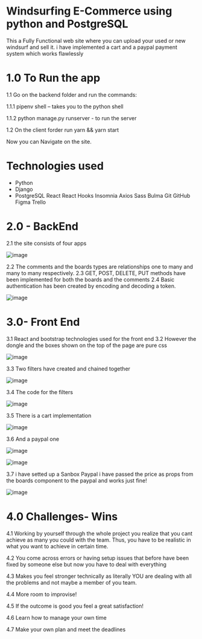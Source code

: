 # Windsurfing E-Commerce using python and PostgreSQL

This a Fully Functional web site where you can upload your used or new windsurf and sell it. i have implemented a cart and a paypal payment system which works flawlessly

# 1.0 To Run the app

1.1 Go on the backend folder and run the commands:

1.1.1  pipenv shell – takes you to the python shell

1.1.2  python manage.py runserver -  to run the server

1.2 On the client forder run yarn && yarn start
      
Now you can Navigate on the site.

# Technologies used

*  Python
*  Django
*  PostgreSQL
    React
    React Hooks
    Insomnia
    Axios
    Sass
    Bulma
    Git
    GitHub
    Figma
    Trello



# 2.0 - BackEnd
2.1 the site consists of four apps

![image](https://user-images.githubusercontent.com/43549151/127447333-d7a3c86f-17c5-4353-9f8a-b3b5be2d9283.png)



2.2 The comments and the boards types are relationships one to many and many to many respectively. 
2.3 GET, POST, DELETE, PUT methods have been implemented for both the boards and the comments 
2.4 Basic authentication has been created by encoding and decoding a token. 

![image](https://user-images.githubusercontent.com/43549151/127448639-23614529-4d6c-4aae-97e0-45cf3a810347.png)


# 3.0- Front End

3.1 React and bootstrap technologies used for the front end
3.2 However the dongle and the boxes shown on the top of the page are pure css

![image](https://user-images.githubusercontent.com/43549151/127450713-31b04f87-041c-4e75-863c-48ab0a503dc2.png)

3.3 Two filters have created and chained together

![image](https://user-images.githubusercontent.com/43549151/127450977-b58a5aaa-32d9-4238-8651-74d4f1b81197.png)

3.4 The code for the filters 

![image](https://user-images.githubusercontent.com/43549151/127451060-d7a2bb50-5e08-4b89-9e39-5070acf6beb0.png)

3.5 There is a cart implementation

![image](https://user-images.githubusercontent.com/43549151/127451943-b70d5f22-07a3-4e18-81fb-1d615d036861.png)

3.6 And a paypal one

![image](https://user-images.githubusercontent.com/43549151/127453281-b622a295-c9ac-4572-b498-6a9b92345c90.png)

![image](https://user-images.githubusercontent.com/43549151/127453418-773ec913-2551-4191-a3f4-f1d89e8cb5d8.png)

3.7 i have setted up a Sanbox Paypal i have passed the price as props from the boards component to the paypal and works just fine!

![image](https://user-images.githubusercontent.com/43549151/127454138-c45c8909-d5f5-49ea-a8dd-6b47cdd7ec24.png)

# 4.0 Challenges- Wins
4.1 Working by yourself through the whole project you realize that you cant achieve as many you could with the team. Thus, you have to be realistic in what you want to achieve in certain time.

4.2 You come across errors or having setup issues that before have been fixed by someone else but now you have to deal with everything 

4.3 Makes you feel stronger technically as literally YOU are dealing with all the problems and not maybe a member of you team.

4.4 More room to improvise!

4.5 If the outcome is good you feel a great satisfaction! 

4.6 Learn how to manage your own time

4.7 Make your own plan and meet the deadlines


